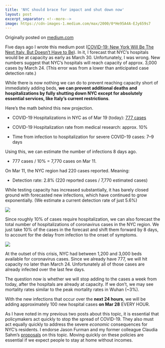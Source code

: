 ```yaml
---
title: 'NYC should brace for impact and shut down now'
layout: post
excerpt_separator: <!--more-->
image: https://cdn-images-1.medium.com/max/2000/0*He95A4A-EJy659s7
---
```

Originally posted on <a href='https://medium.com/@donnellymjd/covid-19-nyc-should-brace-for-impact-and-shut-down-now-a7c62afac81e'>medium.com</a>

Five days ago I wrote this medium post ([COVID-19: New York Will Be The Next Italy, But Doesn’t Have to Be](https://medium.com/@donnellymjd/covid-19-new-york-will-be-the-next-italy-but-doesnt-have-to-be-54a5c8137d42)). In it, I forecast that NYC’s hospitals would be at capacity as early as March 30. Unfortunately, I was wrong. New numbers suggest that NYC’s hospitals will reach capacity of approx. 3,000 cases by March 24. (This error was from a lower than anticipated case detection rate.)

While there is now nothing we can do to prevent reaching capacity short of immediately adding beds, **we can prevent additional deaths and hospitalizations by fully shutting down NYC except for absolutely essential services, like Italy’s current restrictions**.

Here’s the math behind this new projection.
<!--more-->
* COVID-19 Hospitalizations in NYC as of Mar 19 (today): [777 cases](https://www.governor.ny.gov/news/video-audio-photos-rush-transcript-governor-cuomo-signs-executive-order-mandating-businesses)

* COVID-19 Hospitalization rate from medical research: approx. 10%

* Time from infection to hospitalization for severe COVID-19 cases: 7–9 days

Using this, we can estimate the number of infections 8 days ago.

* 777 cases / 10% = 7,770 cases on Mar 11.

On Mar 11, the NYC region had 220 cases reported. Meaning:

* Detection rate: 2.8% (220 reported cases / 7,770 estimated cases)

While testing capacity has increased substantially, it has barely closed ground with forecasted new infections, which have continued to grow exponentially. (We estimate a current detection rate of just 5.6%)

![](https://cdn-images-1.medium.com/max/2000/0*xPP-b4XyYn2Tflet)

Since roughly 10% of cases require hospitalization, we can also forecast the total number of hospitalizations of coronavirus cases in the NYC region. We just take 10% of the cases in the forecast and shift them forward by 8 days, to account for the delay from infection to the onset of symptoms.

![](https://cdn-images-1.medium.com/max/2000/0*He95A4A-EJy659s7)

At the outset of this crisis, NYC had between 1,200 and 3,000 beds available for coronavirus cases. Since we already have 777, we will hit capacity no later than March 24. Unfortunately all of those cases are already infected over the last few days.

The question now is whether we will stop adding to the cases a week from today, after the hospitals are already at capacity. If we don’t, we may see mortality rates similar to the peak mortality rates in Wuhan (~3%).

With the new infections that occur over the **next 24 hours**, we will be adding approximately 100 new hospital cases **on Mar 28** EVERY HOUR.

As I have noted in my previous two posts about this topic, it is essential that policymakers act quickly to stop the spread of COVID-19. They also must act equally quickly to address the severe *economic* consequences for NYC’s residents. I endorse Jason Furman and my former colleague Claudia Sahm’s [proposals](https://www.axios.com/coronavirus-recession-direct-payments-americans-ubi-c3393d14-33ad-47c2-a739-f2fec150b212.html) on this topic. Moving quickly on these policies are essential if we expect people to stay at home without incomes.
